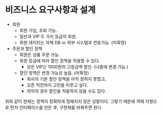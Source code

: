 # 비즈니스 요구사항과 설계

* 회원
  * 회원 가입, 조회 가능. 
  * 일반과 VIP 두 가지 등급의 회원. 
  * 회원 데이터는 자체 DB or 외부 시스템과 연동가능. (미확정)
* 주문과 할인 정책 
  * 회원은 상품 주문 가능. 
  * 회원 등급에 따라 할인 정책을 적용할 수 있다. 
    * 모든 VIP는 1000원의 고정금액 할인. (나중에 변경 가능.)
  * 할인 정책은 변경 가능성 높음. (미확정)
    * 회사의 기본 할인 정책을 아직 정하지 못했고, 
    * 오픈 직전까지 고민을 미루고 싶다. 
    * 최악의 경우 할인을 적용하지 않을 수도 있다.

위와 같이 현재는 정책이 정확하게 정해지지 않은 상황이다. 그렇기 때문에 객체 지향으로 먼저 인터페이스를
만든 후, 구현체를 바꿔주면 된다.